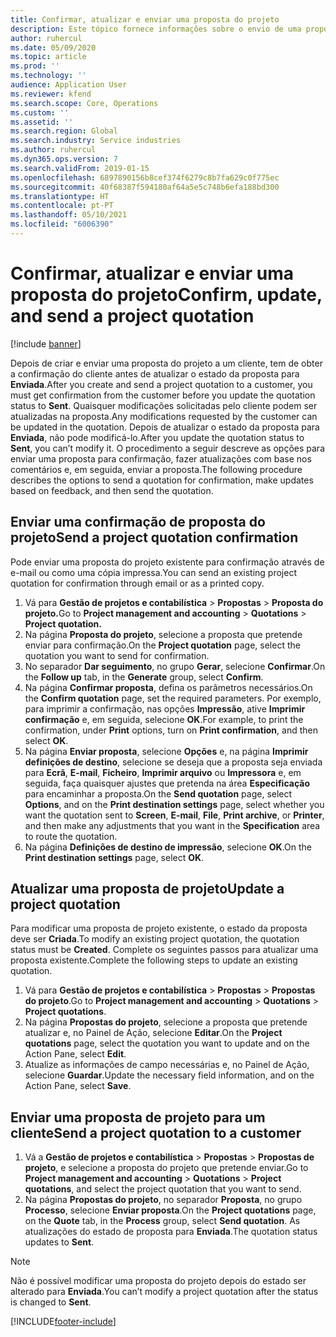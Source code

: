 ```yaml
---
title: Confirmar, atualizar e enviar uma proposta do projeto
description: Este tópico fornece informações sobre o envio de uma proposta ao cliente para confirmação, modificação com base em comentários e, em seguida, reenviando a proposta.
author: ruhercul
ms.date: 05/09/2020
ms.topic: article
ms.prod: ''
ms.technology: ''
audience: Application User
ms.reviewer: kfend
ms.search.scope: Core, Operations
ms.custom: ''
ms.assetid: ''
ms.search.region: Global
ms.search.industry: Service industries
ms.author: ruhercul
ms.dyn365.ops.version: 7
ms.search.validFrom: 2019-01-15
ms.openlocfilehash: 6897890156b8cef374f6279c8b7fa629c0f775ec
ms.sourcegitcommit: 40f68387f594180af64a5e5c748b6efa188bd300
ms.translationtype: HT
ms.contentlocale: pt-PT
ms.lasthandoff: 05/10/2021
ms.locfileid: "6006390"
---
```

# <a name="confirm-update-and-send-a-project-quotation"></a><span data-ttu-id="fa0cd-103">Confirmar, atualizar e enviar uma proposta do projeto</span><span class="sxs-lookup"><span data-stu-id="fa0cd-103">Confirm, update, and send a project quotation</span></span>

[!include [banner](../includes/banner.md)]

<span data-ttu-id="fa0cd-104">Depois de criar e enviar uma proposta do projeto a um cliente, tem de obter a confirmação do cliente antes de atualizar o estado da proposta para **Enviada**.</span><span class="sxs-lookup"><span data-stu-id="fa0cd-104">After you create and send a project quotation to a customer, you must get confirmation from the customer before you update the quotation status to **Sent**.</span></span> <span data-ttu-id="fa0cd-105">Quaisquer modificações solicitadas pelo cliente podem ser atualizadas na proposta.</span><span class="sxs-lookup"><span data-stu-id="fa0cd-105">Any modifications requested by the customer can be updated in the quotation.</span></span> <span data-ttu-id="fa0cd-106">Depois de atualizar o estado da proposta para **Enviada**, não pode modificá-lo.</span><span class="sxs-lookup"><span data-stu-id="fa0cd-106">After you update the quotation status to **Sent**, you can’t modify it.</span></span> <span data-ttu-id="fa0cd-107">O procedimento a seguir descreve as opções para enviar uma proposta para confirmação, fazer atualizações com base nos comentários e, em seguida, enviar a proposta.</span><span class="sxs-lookup"><span data-stu-id="fa0cd-107">The following procedure describes the options to send a quotation for confirmation, make updates based on feedback, and then send the quotation.</span></span>

## <a name="send-a-project-quotation-confirmation"></a><span data-ttu-id="fa0cd-108">Enviar uma confirmação de proposta do projeto</span><span class="sxs-lookup"><span data-stu-id="fa0cd-108">Send a project quotation confirmation</span></span>  

<span data-ttu-id="fa0cd-109">Pode enviar uma proposta do projeto existente para confirmação através de e-mail ou como uma cópia impressa.</span><span class="sxs-lookup"><span data-stu-id="fa0cd-109">You can send an existing project quotation for confirmation through email or as a printed copy.</span></span> 

1. <span data-ttu-id="fa0cd-110">Vá para **Gestão de projetos e contabilística** > **Propostas** > **Proposta do projeto.**</span><span class="sxs-lookup"><span data-stu-id="fa0cd-110">Go to **Project management and accounting** > **Quotations** > **Project quotation.**</span></span> 
2. <span data-ttu-id="fa0cd-111">Na página **Proposta do projeto**, selecione a proposta que pretende enviar para confirmação.</span><span class="sxs-lookup"><span data-stu-id="fa0cd-111">On the **Project quotation** page, select the quotation you want to send for confirmation.</span></span> 
3. <span data-ttu-id="fa0cd-112">No separador **Dar seguimento**, no grupo **Gerar**, selecione **Confirmar**.</span><span class="sxs-lookup"><span data-stu-id="fa0cd-112">On the **Follow up** tab, in the **Generate** group, select **Confirm**.</span></span> 
4. <span data-ttu-id="fa0cd-113">Na página **Confirmar proposta**, defina os parâmetros necessários.</span><span class="sxs-lookup"><span data-stu-id="fa0cd-113">On the **Confirm quotation** page, set the required parameters.</span></span> <span data-ttu-id="fa0cd-114">Por exemplo, para imprimir a confirmação, nas opções **Impressão**, ative **Imprimir confirmação** e, em seguida, selecione **OK**.</span><span class="sxs-lookup"><span data-stu-id="fa0cd-114">For example, to print the confirmation, under **Print** options, turn on **Print confirmation**, and then select **OK**.</span></span>
5. <span data-ttu-id="fa0cd-115">Na página **Enviar proposta**, selecione **Opções** e, na página **Imprimir definições de destino**, selecione se deseja que a proposta seja enviada para **Ecrã**, **E-mail**, **Ficheiro**, **Imprimir arquivo** ou **Impressora** e, em seguida, faça quaisquer ajustes que pretenda na área **Especificação** para encaminhar a proposta.</span><span class="sxs-lookup"><span data-stu-id="fa0cd-115">On the **Send quotation** page, select **Options**, and on the **Print destination settings** page, select whether you want the quotation sent to **Screen**, **E-mail**, **File**, **Print archive**, or **Printer**, and then make any adjustments that you want in the **Specification** area to route the quotation.</span></span>
6. <span data-ttu-id="fa0cd-116">Na página **Definições de destino de impressão**, selecione **OK**.</span><span class="sxs-lookup"><span data-stu-id="fa0cd-116">On the **Print destination settings** page, select **OK**.</span></span>  

## <a name="update-a-project-quotation"></a><span data-ttu-id="fa0cd-117">Atualizar uma proposta de projeto</span><span class="sxs-lookup"><span data-stu-id="fa0cd-117">Update a project quotation</span></span>

<span data-ttu-id="fa0cd-118">Para modificar uma proposta de projeto existente, o estado da proposta deve ser **Criada**.</span><span class="sxs-lookup"><span data-stu-id="fa0cd-118">To modify an existing project quotation, the quotation status must be **Created**.</span></span> <span data-ttu-id="fa0cd-119">Complete os seguintes passos para atualizar uma proposta existente.</span><span class="sxs-lookup"><span data-stu-id="fa0cd-119">Complete the following steps to update an existing quotation.</span></span> 

1. <span data-ttu-id="fa0cd-120">Vá para **Gestão de projetos e contabilística** > **Propostas** > **Propostas do projeto**.</span><span class="sxs-lookup"><span data-stu-id="fa0cd-120">Go to **Project management and accounting** > **Quotations** > **Project quotations**.</span></span>
2. <span data-ttu-id="fa0cd-121">Na página **Propostas do projeto**, selecione a proposta que pretende atualizar e, no Painel de Ação, selecione **Editar**.</span><span class="sxs-lookup"><span data-stu-id="fa0cd-121">On the **Project quotations** page, select the quotation you want to update and on the Action Pane, select **Edit**.</span></span>
3. <span data-ttu-id="fa0cd-122">Atualize as informações de campo necessárias e, no Painel de Ação, selecione **Guardar**.</span><span class="sxs-lookup"><span data-stu-id="fa0cd-122">Update the necessary field information, and on the Action Pane, select **Save**.</span></span>  

## <a name="send-a-project-quotation-to-a-customer"></a><span data-ttu-id="fa0cd-123">Enviar uma proposta de projeto para um cliente</span><span class="sxs-lookup"><span data-stu-id="fa0cd-123">Send a project quotation to a customer</span></span> 

1. <span data-ttu-id="fa0cd-124">Vá a **Gestão de projetos e contabilística** > **Propostas** > **Propostas de projeto**, e selecione a proposta do projeto que pretende enviar.</span><span class="sxs-lookup"><span data-stu-id="fa0cd-124">Go to **Project management and accounting** > **Quotations** > **Project quotations**, and select the project quotation that you want to send.</span></span>
2. <span data-ttu-id="fa0cd-125">Na página **Propostas do projeto**, no separador **Proposta**, no grupo **Processo**, selecione **Enviar proposta**.</span><span class="sxs-lookup"><span data-stu-id="fa0cd-125">On the **Project quotations** page, on the **Quote** tab, in the **Process** group, select **Send quotation**.</span></span> <span data-ttu-id="fa0cd-126">As atualizações do estado de proposta para **Enviada**.</span><span class="sxs-lookup"><span data-stu-id="fa0cd-126">The quotation status updates to **Sent**.</span></span>

> [!NOTE]
> <span data-ttu-id="fa0cd-127">Não é possível modificar uma proposta do projeto depois do estado ser alterado para **Enviada**.</span><span class="sxs-lookup"><span data-stu-id="fa0cd-127">You can’t modify a project quotation after the status is changed to **Sent**.</span></span>


[!INCLUDE[footer-include](../includes/footer-banner.md)]